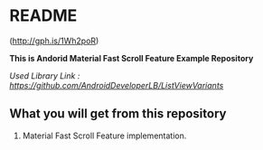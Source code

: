 # README #

(http://gph.is/1Wh2poR)

**This is Andorid Material Fast Scroll Feature Example Repository**

*Used Library Link : https://github.com/AndroidDeveloperLB/ListViewVariants*

## What you will get from this repository ##
1. Material Fast Scroll Feature implementation.
